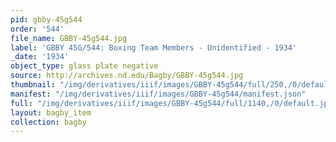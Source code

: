 ```yaml
---
pid: gbby-45g544
order: '544'
file_name: GBBY-45g544.jpg
label: 'GBBY 45G/544: Boxing Team Members - Unidentified - 1934'
_date: '1934'
object_type: glass plate negative
source: http://archives.nd.edu/Bagby/GBBY-45g544.jpg
thumbnail: "/img/derivatives/iiif/images/GBBY-45g544/full/250,/0/default.jpg"
manifest: "/img/derivatives/iiif/images/GBBY-45g544/manifest.json"
full: "/img/derivatives/iiif/images/GBBY-45g544/full/1140,/0/default.jpg"
layout: bagby_item
collection: bagby
---
```

